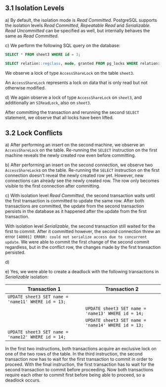 ## 3.1 Isolation Levels

a) By default, the isolation mode is *Read Committed*.
PostgreSQL supports the isolation levels *Read Committed*,
*Repeatable Read* and *Serializable*. *Read Uncommitted* can
be specified as well, but internally behaves the same as
*Read Committed*.

c) We perform the following SQL query on the database:

```sql
SELECT * FROM sheet3 WHERE id = 3;

SELECT relation::regclass, mode, granted FROM pg_locks WHERE relation::regclass = 'sheet3'::regclass
```

We observe a lock of type `AccessShareLock`
on the table `sheet3`.

An `AccessShareLock` represents a lock on data that is only read
but not otherwise modified.

d) We again observe a lock of type `AccessShareLock`
on `sheet3`, and additionally an `SIReadLock`, also on `sheet3`.

After committing the transaction and rerunning the second
`SELECT` statement, we observe that all locks have been lifted.

## 3.2 Lock Conflicts

a) After performing an insert on the second machine, we observe
an `AccessShareLock` on the table. Re-running
the `SELECT` instruction on the first machine reveals
the newly created row even before committing.

b) After performing an insert on the second connection,
we observe two `AccessShareLock`s on the table. Re-running
the `SELECT` instruction on the first connection doesn't reveal
the newly created row yet. However, new connections can already
see the newly created row. The row only becomes visible
to the first connection after committing.

c) With isolation level *Read Committed*, the second transaction
waits until the first transaction is committed to update the same row.
After both transactions are committed, the update from the second transaction
persists in the database as it happened after the update from the first
transaction.

With isolation level *Serializable*, the second transaction still waited
for the first to commit. After it committed however, the second connection threw
an error `[40001] ERROR: could not serialize access due to concurrent update`.
We were able to commit the first change of the second commit regardless,
but in the conflict row, the changes made by the first transaction persisted.

d)

e) Yes, we were able to create a deadlock with the following
transactions in *Serializable* isolation:

| Transaction 1 | Transaction 2 |
|---------------|---------------|
| `UPDATE sheet3 SET name = 'name11' WHERE id = 13;`|  |
| | `UPDATE sheet3 SET name = 'name13' WHERE id = 14;` |
| | `UPDATE sheet3 SET name = 'name14' WHERE id = 13;` |
| `UPDATE sheet3 SET name = 'name12' WHERE id = 14;` | |

In the first two instructions, both transactions acquire
an exclusive lock on one of the two rows of the table. In
the third instruction, the second transaction now has to wait
for the first transaction to commit in order to proceed. With
the final instruction, the first transaction has to wait for
the second transaction to commit before proceeding. Now both
transactions require each other to commit first before being 
able to proceed, so a deadlock occurs.

